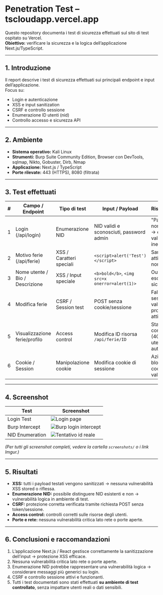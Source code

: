 # Penetration Test – tscloudapp.vercel.app

Questo repository documenta i test di sicurezza effettuati sul sito di test ospitato su Vercel.  
**Obiettivo:** verificare la sicurezza e la logica dell’applicazione Next.js/TypeScript.

---

## 1. Introduzione
Il report descrive i test di sicurezza effettuati sui principali endpoint e input dell’applicazione.  
Focus su:
- Login e autenticazione
- XSS e input sanitization
- CSRF e controllo sessione
- Enumerazione ID utenti (nid)
- Controllo accesso e sicurezza API

---

## 2. Ambiente
- **Sistema operativo:** Kali Linux  
- **Strumenti:** Burp Suite Community Edition, Browser con DevTools, sqlmap, Nikto, Gobuster, Dirb, Nmap  
- **Applicazione:** Next.js / TypeScript  
- **Porte rilevate:** 443 (HTTPS), 8080 (filtrata)

---

## 3. Test effettuati

| # | Campo / Endpoint                  | Tipo di test                  | Input / Payload                               | Risultato/Note                                                   |
|---|------------------------------------|-------------------------------|----------------------------------------------|------------------------------------------------------------------|
| 1 | Login (/api/login)                 | Enumerazione NID              | NID validi e sconosciuti, password admin     | "Password non corretta" → esiste; "Non valido" → NID inesistente |
| 2 | Motivo ferie (/api/ferie)          | XSS / Caratteri speciali      | `<script>alert('Test')</script>`             | Sanitizzazione attiva, alert non eseguito                        |
| 3 | Nome utente / Bio / Descrizione    | XSS / Input speciale          | `<b>bold</b>`, `<img src=x onerror=alert(1)>`| Output escapato → sicuro                                         |
| 4 | Modifica ferie                     | CSRF / Session test           | POST senza cookie/sessione                   | Fallisce senza sessione valida → protezione attiva               |
| 5 | Visualizzazione ferie/profilo      | Access control                | Modifica ID risorsa `/api/ferie/ID`          | Status code corretto (403/401) utenti non autorizzati            |
| 6 | Cookie / Session                   | Manipolazione cookie          | Modifica cookie di sessione                  | Azioni bloccate se cookie non valido                             |

---

## 4. Screenshot

| Test            | Screenshot                                           |
|-----------------|------------------------------------------------------|
| Login Test      | ![Login page](https://i.imgur.com/5I12Dsj)           |
| Burp Intercept  | ![Burp login intercept](https://i.imgur.com/UwTSsbV) |
| NID Enumeration | ![Tentativo id reale](https://i.imgur.com/tEaqX2s)   |

*(Per tutti gli screenshot completi, vedere la cartella `screenshots/` o i link Imgur.)*

---

## 5. Risultati
- **XSS:** tutti i payload testati vengono sanitizzati → nessuna vulnerabilità XSS stored o riflessa.  
- **Enumerazione NID:** possibile distinguere NID esistenti e non → vulnerabilità logica in ambiente di test.  
- **CSRF:** protezione corretta verificata tramite richiesta POST senza token/sessione.  
- **Access control:** controlli corretti sulle risorse degli utenti.  
- **Porte e rete:** nessuna vulnerabilità critica lato rete o porte aperte.

---

## 6. Conclusioni e raccomandazioni
1. L’applicazione Next.js / React gestisce correttamente la sanitizzazione dell’input → protezione XSS efficace.  
2. Nessuna vulnerabilità critica lato rete o porte aperte.  
3. Enumerazione NID potrebbe rappresentare una vulnerabilità logica → considerare messaggi più generici su login.  
4. CSRF e controllo sessione attivi e funzionanti.  
5. Tutti i test documentati sono stati effettuati **su ambiente di test controllato**, senza impattare utenti reali o dati sensibili.
